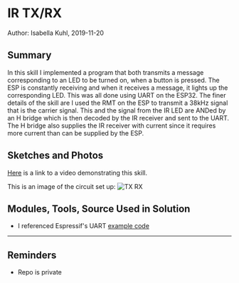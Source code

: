 #  IR TX/RX

Author: Isabella Kuhl, 2019-11-20

## Summary

In this skill I implemented a program that both transmits a message corresponding to an LED to be turned on, when a button is pressed. The ESP is constantly receiving and when it receives a message, it lights up the corresponding LED. This was all done using UART on the ESP32. The finer details of the skill are I used the RMT on the ESP to transmit a 38kHz signal that is the carrier signal. This and the signal from the IR LED are ANDed by an H bridge which is then decoded by the IR receiver and sent to the UART. The H bridge also supplies the IR receiver with current since it requires more current than can be supplied by the ESP.

## Sketches and Photos

[Here](https://drive.google.com/open?id=13L0IrvocowFaiVKx5lMKmzY2A_xHqogF) is a link to a video demonstrating this skill.

This is an image of the circuit set up:
![TX RX](https://github.com/BU-EC444/Kuhl-Isabella/blob/master/skills/cluster-5-key/37-ircomm/images/ir-election_bb.png)

## Modules, Tools, Source Used in Solution

* I referenced Espressif's UART [example code](https://github.com/espressif/esp-idf/blob/master/examples/peripherals/uart/uart_echo/main/uart_echo_example_main.c)

-----

## Reminders
- Repo is private
